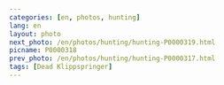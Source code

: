 ```yaml
---
categories: [en, photos, hunting]
lang: en
layout: photo
next_photo: /en/photos/hunting/hunting-P0000319.html
picname: P0000318
prev_photo: /en/photos/hunting/hunting-P0000317.html
tags: [Dead Klippspringer]
---
```

